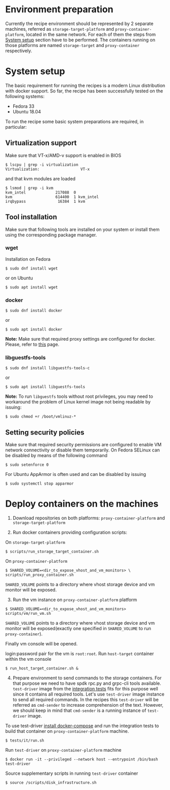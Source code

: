 # Environment preparation
Currently the recipe environment should be represented by 2 separate machines,
referred  as `storage-target-platform` and `proxy-container-platform`,
located in the same network. For each of them the steps from
[System setup](#system-setup) section have to be performed.
The containers running on those platforms are named `storage-target` and
`proxy-container` respectively.

# System setup
The basic requirement for running the recipes is a modern Linux distribution
with docker support.
So far, the recipe has been successfully tested on the following systems:
- Fedora 33
- Ubuntu 18.04

To run the recipe some basic system preparations are required, in particular:

## Virtualization support
Make sure that VT-x/AMD-v support is enabled in BIOS
```
$ lscpu | grep -i virtualization
Virtualization:                  VT-x
```
and that kvm modules are loaded
```
$ lsmod | grep -i kvm
kvm_intel             217088  0
kvm                   614400  1 kvm_intel
irqbypass              16384  1 kvm
```

## Tool installation
Make sure that following tools are installed on your system or install them
using the corresponding package manager.

### wget
Installation on Fedora
```
$ sudo dnf install wget
```
or on Ubuntu
```
$ sudo apt install wget
```

### docker
```
$ sudo dnf install docker
```
or
```
$ sudo apt install docker
```
**Note:**
Make sure that required proxy settings are configured for docker.
Please, refer to [this](https://docs.docker.com/config/daemon/systemd/#httphttps-proxy)
page.

### libguestfs-tools
```
$ sudo dnf install libguestfs-tools-c
```
or
```
$ sudo apt install libguestfs-tools
```

**Note:**
To run `libguestfs` tools without root privileges, you may need to workaround
the problem of
Linux kernel image not being readable by issuing:
```
$ sudo chmod +r /boot/vmlinuz-*
```

## Setting security policies
Make sure that required security permissions are configured to enable VM network
connectivity or disable them temporarily.
On Fedora SELinux can be disabled by means of the following command
```
$ sudo setenforce 0
```
For Ubuntu AppArmor is often used and can be disabled by issuing
```
$ sudo systemctl stop apparmor
```

# Deploy containers on the machines

1. Download repositories on both platforms: `proxy-container-platform` and
`storage-target-platform`

2. Run docker containers providing configuration scripts:

On `storage-target-platform`
```
$ scripts/run_storage_target_container.sh
```

On `proxy-container-platform`
```
$ SHARED_VOLUME=<dir_to_expose_vhost_and_vm_monitors> \
scripts/run_proxy_container.sh
```

`SHARED_VOLUME` points to a directory where vhost storage device and vm monitor
will be exposed.

3. Run the vm instance on `proxy-container-platform` platform
```
$ SHARED_VOLUME=<dir_to_expose_vhost_and_vm_monitors> scripts/vm/run_vm.sh
```

`SHARED_VOLUME` points to a directory where vhost storage device and vm monitor
will be exposed(exactly one specified in `SHARED_VOLUME` to run
`proxy-container`).

<a name="vm-console">
Finally vm console will be opened.
</a>

login:password pair for the vm is `root:root`.
Run `host-target` container within the vm console
```
$ run_host_target_container.sh &
```

4. Prepare environment to send commands to the storage containers.
For that purpose we need to have spdk rpc.py and grpc-cli tools available.
`test-driver` image from the [integration tests](../tests/it/README.md#introduction)
fits for this purpose well since it contains all required tools.
Let's use `test-driver` image instance to send all required commands.
In the recipes this `test-driver` will be referred as `cmd-sender` to
increase comprehension of the text. However, we should keep in mind that
`cmd-sender` is a running instance of `test-driver` image.

To use test-driver [install docker-compose](../tests/it/README.md#docker-compose-setup)
and run the integration tests to build that container on `proxy-container-platform`
machine.
```
$ tests/it/run.sh
```

Run `test-driver` on `proxy-container-platform` machine
```
$ docker run -it --privileged --network host --entrypoint /bin/bash test-driver
```

Source supplementary scripts in running `test-driver` container
```
$ source /scripts/disk_infrastructure.sh
```
